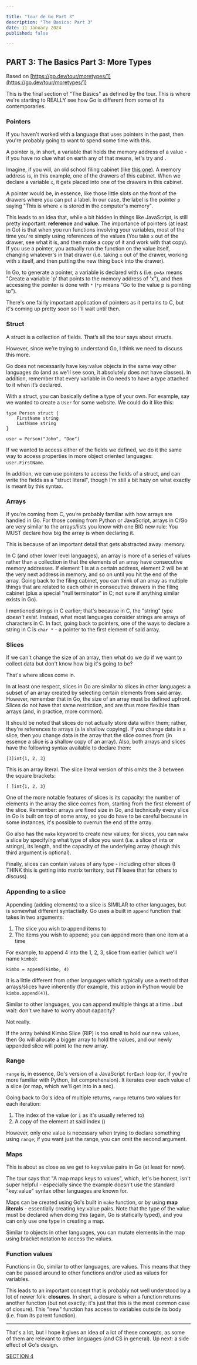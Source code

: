```yaml
---

title: "Tour de Go Part 3"
description: "The Basics: Part 3"
date: 11 January 2024
published: false

---
```


## PART 3: The Basics Part 3: More Types

Based on [https://go.dev/tour/moretypes/1](https://go.dev/tour/moretypes/1)

This is the final section of "The Basics" as defined by the tour. This is where we're starting to REALLY see how Go is different from some of its contemporaries.

### Pointers

If you haven't worked with a language that uses pointers in the past, then you're probably going to want to spend some time with this.

A pointer is, in short, a variable that holds the memory address of a value - if you have no clue what on earth any of that means, let's try and .

Imagine, if you will, an old school filing cabinet (like [this one](https://upload.wikimedia.org/wikipedia/commons/1/16/Metal_File_Cabinet.jpg)). A memory address is, in this example, one of the drawers of this cabinet. When we declare a variable `x`, it gets placed into one of the drawers in this cabinet.

A pointer would be, in essence, like those little slots on the front of the drawers where you can put a label. In our case, the label is the pointer `p` saying "This is where `x` is stored in the computer's memory".

This leads to an idea that, while a bit hidden in things like JavaScript, is still pretty important: __reference__ and __value__. The importance of pointers (at least in Go) is that when you run functions involving your variables, most of the time you're simply using references of the values (You take `x` out of the drawer, see what it is, and then make a copy of it and work with that copy). If you use a pointer, you actually run the function on the value itself, changing whatever's in that drawer (i.e. taking `x` out of the drawer, working with `x` itself, and then putting the new thing back into the drawer).

In Go, to generate a pointer, a variable is declared with `&` (i.e. `p=&x` means "Create a variable 'p' that points to the memory address of 'x"), and then accessing the pointer is done with `*` (`*p` means "Go to the value p is pointing to").

There's one fairly important application of pointers as it pertains to C, but it's coming up pretty soon so I'll wait until then.

### Struct

A struct is a collection of fields. That’s all the tour says about structs.

However, since we’re trying to understand Go, I think we need to discuss this more.

Go does not necessarily have key:value objects in the same way other languages do (and as we'll see soon, it absolutely does not have classes). In addition, remember that every variable in Go needs to have a type attached to it when it’s declared.

With a struct, you can basically define a type of your own. For example, say we wanted to create a `User` for some website. We could do it like this:

```
type Person struct {
    FirstName string
    LastName string
}

user = Person("John", "Doe")
```

If we wanted to access either of the fields we defined, we do it the same way to access properties in more object oriented languages: `user.FirstName`.

In addition, we can use pointers to access the fields of a struct, and can write the fields as a "struct literal", though I'm still a bit hazy on what exactly is meant by this syntax.

### Arrays

If you’re coming from C, you’re probably familiar with how arrays are handled in Go. For those coming from Python or JavaScript, arrays in C/Go are very similar to the arrays/lists you know with one BIG new rule: You MUST declare how big the array is when declaring it.

This is because of an important detail that gets abstracted away: memory.

In C (and other lower level languages), an array is more of a series of values rather than a collection in that the elements of an array have consecutive memory addresses. If element 1 is at a certain address, element 2 will be at the very next address in memory, and so on until you hit the end of the array. Going back to the filing cabinet, you can think of an array as multiple things that are related to each other in consecutive drawers in the filing cabinet (plus a special "null terminator" in C; not sure if anything similar exists in Go).

I mentioned strings in C earlier; that's because in C, the "string" type _doesn't exist_. Instead, what most languages consider strings are arrays of characters in C. In fact, going back to pointers, one of the ways to declare a string in C is `char *` - a pointer to the first element of said array.

### Slices

If we can't change the size of an array, then what do we do if we want to collect data but don't know how big it's going to be?

That's where slices come in.

In at least one respect, slices in Go are similar to slices in other languages: a subset of an array created by selecting certain elements from said array. However, remember that in Go, the size of an array must be defined upfront. Slices do not have that same restriction, and are thus more flexible than arrays (and, in practice, more common).

It should be noted that slices do not actually store data within them; rather, they're references to arrays (a la shallow copying). If you change data in a slice, then you change data in the array that the slice comes from (in essence a slice is a shallow copy of an array). Also, both arrays and slices have the following syntax available to declare them:

```
[3]int{1, 2, 3}
```

This is an array literal. The slice literal version of this omits the 3 between the square brackets:

```
[ ]int{1, 2, 3}
```

One of the more notable features of slices is its capacity: the number of elements in the array the slice comes from, starting from the first element of the slice. Remember: arrays are fixed size in Go, and technically every slice in Go is built on top of some array, so you do have to be careful because in some instances, it's possible to overrun the end of the array.

Go also has the `make` keyword to create new values; for slices, you can `make` a slice by specifying what type of slice you want (i.e. a slice of ints or strings), its length, and the capacity of the underlying array (though this third argument is optional).

Finally, slices can contain values of any type - including other slices (I THINK this is getting into matrix territory, but I'll leave that for others to discuss).

### Appending to a slice

Appending (adding elements) to a slice is SIMILAR to other languages, but is somewhat different syntactially. Go uses a built in `append` function that takes in two arguments:
1. The slice you wish to append items to
2. The items you wish to append; you can append more than one item at a time

For example, to append 4 into the 1, 2, 3, slice from earlier (which we'll name `kimbo`):

```
kimbo = append(kimbo, 4)
```

It is a little different from other languages which typically use a method that arrays/slices have inherently (for example, this action in Python would be `kimbo.append(4)`).

Similar to other languages, you can append multiple things at a time...but wait: don't we have to worry about capacity?

Not really.

If the array behind Kimbo Slice (RIP) is too small to hold our new values, then Go will allocate a bigger array to hold the values, and our newly appended slice will point to the new array.

### Range

`range` is, in essence, Go's version of a JavaScript `forEach` loop (or, if you're more familiar with Python, list comprehension). It iterates over each value of a slice (or map, which we'll get into in a sec).

Going back to Go's idea of multiple returns, `range` returns two values for each iteration:

1. The index of the value (or `i` as it's usually referred to)
2. A copy of the element at said index ()

However, only one value is necessary when trying to declare something using `range`; if you want just the range, you can omit the second argument.

### Maps

This is about as close as we get to key:value pairs in Go (at least for now).

The tour says that "A map maps keys to values", which, let's be honest, isn't super helpful - especially since the example doesn't use the standard "key:value" syntax other languages are known for.

Maps can be created using Go's built in `make` function, or by using __map literals__ - essentially creating key:value pairs. Note that the type of the value must be declared when doing this (again, Go is statically typed), and you can only use one type in creating a map.

Similar to objects in other languages, you can mutate elements in the map using bracket notation to access the values.

### Function values

Functions in Go, similar to other languages, are values. This means that they can be passed around to other functions and/or used as values for variables.

This leads to an important concept that is probably not well understood by a lot of newer folk: __closures__. In short, a closure is when a function returns another function (but not exactly; it's just that this is the most common case of closure). This "new" function has access to variables outside its body (i.e. from its parent function).

***

That's a lot, but I hope it gives an idea of a lot of these concepts, as some of them are relevant to other languages (and CS in general). Up next: a side effect of Go's design.

[SECTION 4]()